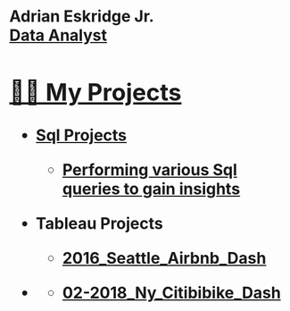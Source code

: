 <h1>Adrian Eskridge Jr. <br/><a href="https://github.com/joshmadakor1">Data Analyst
<h2>👨‍💻 My Projects</h2>

- <b>Sql Projects</b>
  - [Performing various Sql queries to gain insights](https://github.com/acecosgrove/Sql_queries_made_from_dataset)
  
  
  
  
- <b>Tableau Projects</b>
  - [2016_Seattle_Airbnb_Dash](https://github.com/acecosgrove/2016seattle_Airbnb_Dashboard)</b></i>
- <b> </b>
  - [02-2018_Ny_Citibibike_Dash](https://github.com/acecosgrove/02-2018_Ny_CitiBike_Dash)


<!--

Here are some ideas to get you started:

- 🔭 I’m currently working on ...
- 🌱 I’m currently learning ...
- 👯 I’m looking to collaborate on ...
- 🤔 I’m looking for help with ...
- 💬 Ask me about ...
- 📫 How to reach me: ...
- 😄 Pronouns: ...
- ⚡ Fun fact: ...
-->
